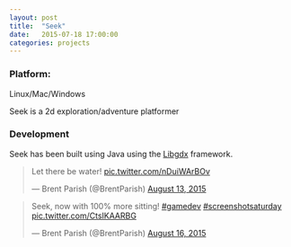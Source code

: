 ```yaml
---
layout: post
title:  "Seek"
date:   2015-07-18 17:00:00
categories: projects
---
```


<div>
<h3 class="inline">Platform:</h3> 
<p class="inline">Linux/Mac/Windows</p>
<p clas="inline">Seek is a 2d exploration/adventure platformer</p>

<h3>Development</h3>
Seek has been built using Java using the <a class="inline" href="http://libgdx.badlogicgames.com/">Libgdx</a> framework.
<blockquote class="twitter-tweet" data-lang="en"><p lang="en" dir="ltr">Let there be water! <a href="http://t.co/nDuiWArBOv">pic.twitter.com/nDuiWArBOv</a></p>&mdash; Brent Parish (@BrentParish) <a href="https://twitter.com/BrentParish/status/631641181651251200">August 13, 2015</a></blockquote>
<script async src="//platform.twitter.com/widgets.js" charset="utf-8"></script>
<blockquote class="twitter-tweet" data-lang="en"><p lang="en" dir="ltr">Seek, now with 100% more sitting! <a href="https://twitter.com/hashtag/gamedev?src=hash">#gamedev</a> <a href="https://twitter.com/hashtag/screenshotsaturday?src=hash">#screenshotsaturday</a> <a href="http://t.co/CtsIKAARBG">pic.twitter.com/CtsIKAARBG</a></p>&mdash; Brent Parish (@BrentParish) <a href="https://twitter.com/BrentParish/status/632860972579815424">August 16, 2015</a></blockquote>
<script async src="//platform.twitter.com/widgets.js" charset="utf-8"></script>
</div>
